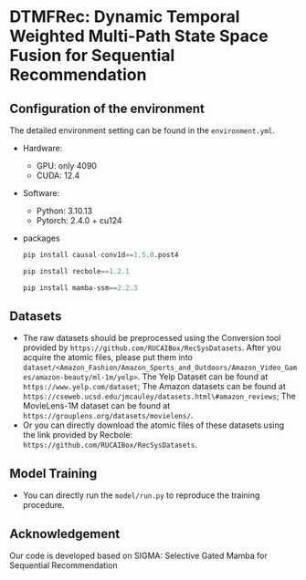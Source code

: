 # DTMFRec: Dynamic Temporal Weighted Multi-Path State Space Fusion for Sequential Recommendation
## Configuration of the environment
 The detailed environment setting can be found in the `environment.yml`.
- Hardware:
  - GPU: only 4090
  - CUDA: 12.4
- Software:
  - Python: 3.10.13
  - Pytorch: 2.4.0 + cu124
- packages
  
  ```python
  pip install causal-conv1d==1.5.0.post4
  
  pip install recbole==1.2.1
  
  pip install mamba-ssm==2.2.3
  ```
##  Datasets
- The raw datasets should be preprocessed using the Conversion tool provided by `https://github.com/RUCAIBox/RecSysDatasets`. After you acquire the atomic files, please put them into `dataset/<Amazon_Fashion/Amazon_Sports_and_Outdoors/Amazon_Video_Games/amazon-beauty/ml-1m/yelp>`. The Yelp Dataset can be found at `https://www.yelp.com/dataset`; The Amazon datasets can be found at `https://cseweb.ucsd.edu/jmcauley/datasets.html\#amazon_reviews`; The MovieLens-1M dataset can be found at `https://grouplens.org/datasets/movielens/`.
- Or you can directly download the atomic files of these datasets using the link provided by Recbole: `https://github.com/RUCAIBox/RecSysDatasets`.

## Model Training
- You can directly run the `model/run.py` to reproduce the training procedure.

## Acknowledgement

Our code is developed based on SIGMA: Selective Gated Mamba for Sequential Recommendation


